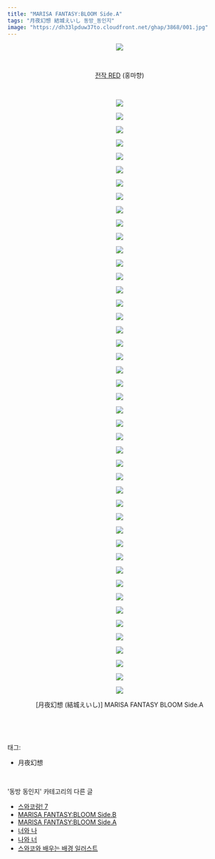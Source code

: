 ```yaml
---
title: "MARISA FANTASY:BLOOM Side.A"
tags: "月夜幻想 結城えいし 동방_동인지"
image: "https://dh33lpduw37to.cloudfront.net/ghap/3868/001.jpg"
---
```

<div class="article">
<p style="text-align: center; clear: none; float: none;"><img src="{{ site.imgserver2 }}/ghap/3868/001.jpg"/></p>
<p style="text-align: center; clear: none; float: none;"><br/></p>
<p style="text-align: center; clear: none; float: none;"><a class="tx-link" href="http://ghaptouhou.tistory.com/3863" target="_blank">전작 RED</a> (홍마향)</p>
<p style="text-align: center; clear: none; float: none;"><br/></p>
<p style="text-align: center; clear: none; float: none;"><img src="{{ site.imgserver2 }}/ghap/3868/002.jpg"/></p>
<p style="text-align: center; clear: none; float: none;"><img src="{{ site.imgserver2 }}/ghap/3868/003.jpg"/></p>
<p style="text-align: center; clear: none; float: none;"><img src="{{ site.imgserver2 }}/ghap/3868/004.jpg"/></p>
<p style="text-align: center; clear: none; float: none;"><img src="{{ site.imgserver2 }}/ghap/3868/005.jpg"/></p>
<p style="text-align: center; clear: none; float: none;"><img src="{{ site.imgserver2 }}/ghap/3868/006.jpg"/></p>
<p style="text-align: center; clear: none; float: none;"><img src="{{ site.imgserver2 }}/ghap/3868/007.jpg"/></p>
<p style="text-align: center; clear: none; float: none;"><img src="{{ site.imgserver2 }}/ghap/3868/008.jpg"/></p>
<p style="text-align: center; clear: none; float: none;"><img src="{{ site.imgserver2 }}/ghap/3868/009.jpg"/></p>
<p style="text-align: center; clear: none; float: none;"><img src="{{ site.imgserver2 }}/ghap/3868/010.jpg"/></p>
<p style="text-align: center; clear: none; float: none;"><img src="{{ site.imgserver2 }}/ghap/3868/011.jpg"/></p>
<p style="text-align: center; clear: none; float: none;"><img src="{{ site.imgserver2 }}/ghap/3868/012.jpg"/></p>
<p style="text-align: center; clear: none; float: none;"><img src="{{ site.imgserver2 }}/ghap/3868/013.jpg"/></p>
<p style="text-align: center; clear: none; float: none;"><img src="{{ site.imgserver2 }}/ghap/3868/014.jpg"/></p>
<p style="text-align: center; clear: none; float: none;"><img src="{{ site.imgserver2 }}/ghap/3868/015.jpg"/></p>
<p style="text-align: center; clear: none; float: none;"><img src="{{ site.imgserver2 }}/ghap/3868/016.jpg"/></p>
<p style="text-align: center; clear: none; float: none;"><img src="{{ site.imgserver2 }}/ghap/3868/017.jpg"/></p>
<p style="text-align: center; clear: none; float: none;"><img src="{{ site.imgserver2 }}/ghap/3868/018.jpg"/></p>
<p style="text-align: center; clear: none; float: none;"><img src="{{ site.imgserver2 }}/ghap/3868/019.jpg"/></p>
<p style="text-align: center; clear: none; float: none;"><img src="{{ site.imgserver2 }}/ghap/3868/020.jpg"/></p>
<p style="text-align: center; clear: none; float: none;"><img src="{{ site.imgserver2 }}/ghap/3868/021.jpg"/></p>
<p style="text-align: center; clear: none; float: none;"><img src="{{ site.imgserver2 }}/ghap/3868/022.jpg"/></p>
<p style="text-align: center; clear: none; float: none;"><img src="{{ site.imgserver2 }}/ghap/3868/023.jpg"/></p>
<p style="text-align: center; clear: none; float: none;"><img src="{{ site.imgserver2 }}/ghap/3868/024.jpg"/></p>
<p style="text-align: center; clear: none; float: none;"><img src="{{ site.imgserver2 }}/ghap/3868/025.jpg"/></p>
<p style="text-align: center; clear: none; float: none;"><img src="{{ site.imgserver2 }}/ghap/3868/026.jpg"/></p>
<p style="text-align: center; clear: none; float: none;"><img src="{{ site.imgserver2 }}/ghap/3868/027.jpg"/></p>
<p style="text-align: center; clear: none; float: none;"><img src="{{ site.imgserver2 }}/ghap/3868/028.jpg"/></p>
<p style="text-align: center; clear: none; float: none;"><img src="{{ site.imgserver2 }}/ghap/3868/029.jpg"/></p>
<p style="text-align: center; clear: none; float: none;"><img src="{{ site.imgserver2 }}/ghap/3868/030.jpg"/></p>
<p style="text-align: center; clear: none; float: none;"><img src="{{ site.imgserver2 }}/ghap/3868/031.jpg"/></p>
<p style="text-align: center; clear: none; float: none;"><img src="{{ site.imgserver2 }}/ghap/3868/032.jpg"/></p>
<p style="text-align: center; clear: none; float: none;"><img src="{{ site.imgserver2 }}/ghap/3868/033.jpg"/></p>
<p style="text-align: center; clear: none; float: none;"><img src="{{ site.imgserver2 }}/ghap/3868/034.jpg"/></p>
<p style="text-align: center; clear: none; float: none;"><img src="{{ site.imgserver2 }}/ghap/3868/035.jpg"/></p>
<p style="text-align: center; clear: none; float: none;"><img src="{{ site.imgserver2 }}/ghap/3868/036.jpg"/></p>
<p style="text-align: center; clear: none; float: none;"><img src="{{ site.imgserver2 }}/ghap/3868/037.jpg"/></p>
<p style="text-align: center; clear: none; float: none;"><img src="{{ site.imgserver2 }}/ghap/3868/038.jpg"/></p>
<p style="text-align: center; clear: none; float: none;"><img src="{{ site.imgserver2 }}/ghap/3868/039.jpg"/></p>
<p style="text-align: center; clear: none; float: none;"><img src="{{ site.imgserver2 }}/ghap/3868/040.jpg"/></p>
<p style="text-align: center; clear: none; float: none;"><img src="{{ site.imgserver2 }}/ghap/3868/041.jpg"/></p>
<p style="text-align: center; clear: none; float: none;"><img src="{{ site.imgserver2 }}/ghap/3868/042.jpg"/></p>
<p style="text-align: center; clear: none; float: none;"><img src="{{ site.imgserver2 }}/ghap/3868/043.jpg"/></p>
<p style="text-align: center; clear: none; float: none;"><img src="{{ site.imgserver2 }}/ghap/3868/044.jpg"/></p>
<p style="text-align: center; clear: none; float: none;"><img src="{{ site.imgserver2 }}/ghap/3868/045.jpg"/></p>
<p style="text-align: center; clear: none; float: none;"><img src="{{ site.imgserver2 }}/ghap/3868/046.jpg"/></p>
<p style="text-align: center; clear: none; float: none;">[月夜幻想 (結城えいし)] MARISA FANTASY BLOOM Side.A</p>
<p><br/></p>
</div><br/>
<div class="tagTrail">
<p>태그: </p>
<ul>
<li>月夜幻想</li>
</ul>
</div><br/>
<div class="another">
<p>'동방 동인지' 카테고리의 다른 글</p>
<ul>
<li><a href="/ghap_3870">스와코랑! 7</a></li>
<li><a href="/ghap_3869">MARISA FANTASY:BLOOM Side.B</a></li>
<li><a href="/ghap_3868">MARISA FANTASY:BLOOM Side.A</a></li>
<li><a href="/ghap_3867">너와 나</a></li>
<li><a href="/ghap_3866">나와 너</a></li>
<li><a href="/ghap_3865">스와코와 배우는 배경 일러스트</a></li>
</ul>
</div><br/>
<div class="cb_module cb_fluid">
<div class="cb_wrt cb_profile">
</div><!-- commentList close -->
</div><br/>
